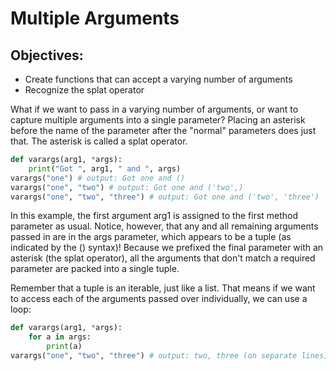 # Multiple Arguments

## Objectives:

- Create functions that can accept a varying number of arguments
- Recognize the splat operator

What if we want to pass in a varying number of arguments, or want to capture multiple arguments into a single parameter? Placing an asterisk before the name of the parameter after the "normal" parameters does just that. The asterisk is called a splat operator.

```python
def varargs(arg1, *args):
    print("Got ", arg1, " and ", args)
varargs("one") # output: Got one and ()
varargs("one", "two") # output: Got one and ('two',)
varargs("one", "two", "three") # output: Got one and ('two', 'three')
```

In this example, the first argument arg1 is assigned to the first method parameter as usual. Notice, however, that any and all remaining arguments passed in are in the args parameter, which appears to be a tuple (as indicated by the () syntax)! Because we prefixed the final parameter with an asterisk (the splat operator), all the arguments that don't match a required parameter are packed into a single tuple.

Remember that a tuple is an iterable, just like a list. That means if we want to access each of the arguments passed over individually, we can use a loop:

```python
def varargs(arg1, *args):
    for a in args:
        print(a)
varargs("one", "two", "three") # output: two, three (on separate lines)
```

